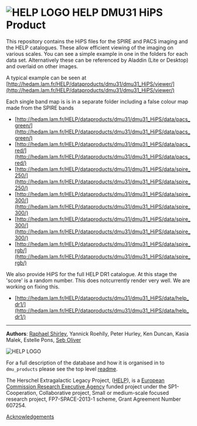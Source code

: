 # ![HELP LOGO](https://avatars1.githubusercontent.com/u/7880370?s=75&v=4) HELP DMU31 HiPS Product


This repository contains the HiPS files for the SPIRE and PACS imaging and the HELP
 catalogues. These allow efficient viewing of the imaging on various scales. You can see a simple example in one in the  folders for each data set. Alternatively these can be referenced by Aladdin (Lite or Desktop) and overlaid on other images. 
 
 A typical example can be seen at [http://hedam.lam.fr/HELP/dataproducts/dmu31/dmu31_HiPS/viewer/](http://hedam.lam.fr/HELP/dataproducts/dmu31/dmu31_HiPS/viewer/)
 
Each single band map is is in a separate folder including a false colour map made from the SPIRE bands

- [http://hedam.lam.fr/HELP/dataproducts/dmu31/dmu31_HiPS/data/pacs_green/](http://hedam.lam.fr/HELP/dataproducts/dmu31/dmu31_HiPS/data/pacs_green/)
- [http://hedam.lam.fr/HELP/dataproducts/dmu31/dmu31_HiPS/data/pacs_red/](http://hedam.lam.fr/HELP/dataproducts/dmu31/dmu31_HiPS/data/pacs_red/)
- [http://hedam.lam.fr/HELP/dataproducts/dmu31/dmu31_HiPS/data/spire_250/](http://hedam.lam.fr/HELP/dataproducts/dmu31/dmu31_HiPS/data/spire_250/)
- [http://hedam.lam.fr/HELP/dataproducts/dmu31/dmu31_HiPS/data/spire_300/](http://hedam.lam.fr/HELP/dataproducts/dmu31/dmu31_HiPS/data/spire_300/)
- [http://hedam.lam.fr/HELP/dataproducts/dmu31/dmu31_HiPS/data/spire_300/](http://hedam.lam.fr/HELP/dataproducts/dmu31/dmu31_HiPS/data/spire_300/)
- [http://hedam.lam.fr/HELP/dataproducts/dmu31/dmu31_HiPS/data/spire_rgb/](http://hedam.lam.fr/HELP/dataproducts/dmu31/dmu31_HiPS/data/spire_rgb/)

We also provide HiPS for the full HELP DR1 catalogue. At this stage the 'score' is a random number. 
This does notcurrently render very well. We are working on fixing this.

- [http://hedam.lam.fr/HELP/dataproducts/dmu31/dmu31_HiPS/data/help_dr1/](http://hedam.lam.fr/HELP/dataproducts/dmu31/dmu31_HiPS/data/help_dr1/)




-------------------------------------------------------------------------------

**Authors**: [Raphael Shirley](http://raphaelshirley.co.uk/), Yannick Roehlly, Peter Hurley, Ken Duncan, Kasia Malek, Estelle Pons, [Seb Oliver](http://www.sussex.ac.uk/profiles/91548)

 ![HELP LOGO](https://avatars1.githubusercontent.com/u/7880370?s=75&v=4)
 
For a full description of the database and how it is organised in to `dmu_products` please see the top level [readme](../readme.md).
 
The Herschel Extragalactic Legacy Project, ([HELP](http://herschel.sussex.ac.uk/)), is a [European Commission Research Executive Agency](https://ec.europa.eu/info/departments/research-executive-agency_en)
funded project under the SP1-Cooperation, Collaborative project, Small or medium-scale focused research project, FP7-SPACE-2013-1 scheme, Grant Agreement
Number 607254.

[Acknowledgements](http://herschel.sussex.ac.uk/acknowledgements)
